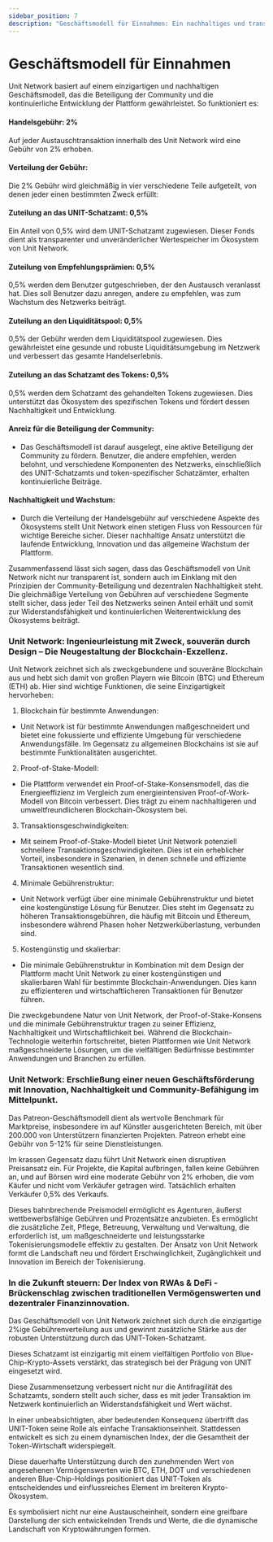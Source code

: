 ```yaml
---
sidebar_position: 7
description: "Geschäftsmodell für Einnahmen: Ein nachhaltiges und transparentes Modell, das die Beteiligung der Community und die kontinuierliche Entwicklung der Plattform gewährleistet."
---
```


# Geschäftsmodell für Einnahmen

Unit Network basiert auf einem einzigartigen und nachhaltigen Geschäftsmodell, das die Beteiligung der Community und die kontinuierliche Entwicklung der Plattform gewährleistet. So funktioniert es:

#### Handelsgebühr: 2%

Auf jeder Austauschtransaktion innerhalb des Unit Network wird eine Gebühr von 2% erhoben.

#### Verteilung der Gebühr:

Die 2% Gebühr wird gleichmäßig in vier verschiedene Teile aufgeteilt, von denen jeder einen bestimmten Zweck erfüllt:

#### Zuteilung an das UNIT-Schatzamt: 0,5%

Ein Anteil von 0,5% wird dem UNIT-Schatzamt zugewiesen. Dieser Fonds dient als transparenter und unveränderlicher Wertespeicher im Ökosystem von Unit Network.

#### Zuteilung von Empfehlungsprämien: 0,5%

0,5% werden dem Benutzer gutgeschrieben, der den Austausch veranlasst hat. Dies soll Benutzer dazu anregen, andere zu empfehlen, was zum Wachstum des Netzwerks beiträgt.

#### Zuteilung an den Liquiditätspool: 0,5%

0,5% der Gebühr werden dem Liquiditätspool zugewiesen. Dies gewährleistet eine gesunde und robuste Liquiditätsumgebung im Netzwerk und verbessert das gesamte Handelserlebnis.

#### Zuteilung an das Schatzamt des Tokens: 0,5%

0,5% werden dem Schatzamt des gehandelten Tokens zugewiesen. Dies unterstützt das Ökosystem des spezifischen Tokens und fördert dessen Nachhaltigkeit und Entwicklung.

#### Anreiz für die Beteiligung der Community:

- Das Geschäftsmodell ist darauf ausgelegt, eine aktive Beteiligung der Community zu fördern. Benutzer, die andere empfehlen, werden belohnt, und verschiedene Komponenten des Netzwerks, einschließlich des UNIT-Schatzamts und token-spezifischer Schatzämter, erhalten kontinuierliche Beiträge.

#### Nachhaltigkeit und Wachstum:

- Durch die Verteilung der Handelsgebühr auf verschiedene Aspekte des Ökosystems stellt Unit Network einen stetigen Fluss von Ressourcen für wichtige Bereiche sicher. Dieser nachhaltige Ansatz unterstützt die laufende Entwicklung, Innovation und das allgemeine Wachstum der Plattform.

Zusammenfassend lässt sich sagen, dass das Geschäftsmodell von Unit Network nicht nur transparent ist, sondern auch im Einklang mit den Prinzipien der Community-Beteiligung und dezentralen Nachhaltigkeit steht. Die gleichmäßige Verteilung von Gebühren auf verschiedene Segmente stellt sicher, dass jeder Teil des Netzwerks seinen Anteil erhält und somit zur Widerstandsfähigkeit und kontinuierlichen Weiterentwicklung des Ökosystems beiträgt.

### Unit Network: Ingenieurleistung mit Zweck, souverän durch Design – Die Neugestaltung der Blockchain-Exzellenz.

Unit Network zeichnet sich als zweckgebundene und souveräne Blockchain aus und hebt sich damit von großen Playern wie Bitcoin (BTC) und Ethereum (ETH) ab. Hier sind wichtige Funktionen, die seine Einzigartigkeit hervorheben:

1. Blockchain für bestimmte Anwendungen:

- Unit Network ist für bestimmte Anwendungen maßgeschneidert und bietet eine fokussierte und effiziente Umgebung für verschiedene Anwendungsfälle. Im Gegensatz zu allgemeinen Blockchains ist sie auf bestimmte Funktionalitäten ausgerichtet.

2. Proof-of-Stake-Modell:

- Die Plattform verwendet ein Proof-of-Stake-Konsensmodell, das die Energieeffizienz im Vergleich zum energieintensiven Proof-of-Work-Modell von Bitcoin verbessert. Dies trägt zu einem nachhaltigeren und umweltfreundlicheren Blockchain-Ökosystem bei.

3. Transaktionsgeschwindigkeiten:

- Mit seinem Proof-of-Stake-Modell bietet Unit Network potenziell schnellere Transaktionsgeschwindigkeiten. Dies ist ein erheblicher Vorteil, insbesondere in Szenarien, in denen schnelle und effiziente Transaktionen wesentlich sind.

4. Minimale Gebührenstruktur:

- Unit Network verfügt über eine minimale Gebührenstruktur und bietet eine kostengünstige Lösung für Benutzer. Dies steht im Gegensatz zu höheren Transaktionsgebühren, die häufig mit Bitcoin und Ethereum, insbesondere während Phasen hoher Netzwerküberlastung, verbunden sind.

5. Kostengünstig und skalierbar:

- Die minimale Gebührenstruktur in Kombination mit dem Design der Plattform macht Unit Network zu einer kostengünstigen und skalierbaren Wahl für bestimmte Blockchain-Anwendungen. Dies kann zu effizienteren und wirtschaftlicheren Transaktionen für Benutzer führen.

Die zweckgebundene Natur von Unit Network, der Proof-of-Stake-Konsens und die minimale Gebührenstruktur tragen zu seiner Effizienz, Nachhaltigkeit und Wirtschaftlichkeit bei. Während die Blockchain-Technologie weiterhin fortschreitet, bieten Plattformen wie Unit Network maßgeschneiderte Lösungen, um die vielfältigen Bedürfnisse bestimmter Anwendungen und Branchen zu erfüllen.

### Unit Network: Erschließung einer neuen Geschäftsförderung mit Innovation, Nachhaltigkeit und Community-Befähigung im Mittelpunkt.

Das Patreon-Geschäftsmodell dient als wertvolle Benchmark für Marktpreise, insbesondere im auf Künstler ausgerichteten Bereich, mit über 200.000 von Unterstützern finanzierten Projekten. Patreon erhebt eine Gebühr von 5-12% für seine Dienstleistungen.

Im krassen Gegensatz dazu führt Unit Network einen disruptiven Preisansatz ein. Für Projekte, die Kapital aufbringen, fallen keine Gebühren an, und auf Börsen wird eine moderate Gebühr von 2% erhoben, die vom Käufer und nicht vom Verkäufer getragen wird. Tatsächlich erhalten Verkäufer 0,5% des Verkaufs.

Dieses bahnbrechende Preismodell ermöglicht es Agenturen, äußerst wettbewerbsfähige Gebühren und Prozentsätze anzubieten. Es ermöglicht die zusätzliche Zeit, Pflege, Betreuung, Verwaltung und Verwaltung, die erforderlich ist, um maßgeschneiderte und leistungsstarke Tokenisierungsmodelle effektiv zu gestalten. Der Ansatz von Unit Network formt die Landschaft neu und fördert Erschwinglichkeit, Zugänglichkeit und Innovation im Bereich der Tokenisierung.

### In die Zukunft steuern: Der Index von RWAs & DeFi - Brückenschlag zwischen traditionellen Vermögenswerten und dezentraler Finanzinnovation.

Das Geschäftsmodell von Unit Network zeichnet sich durch die einzigartige 2%ige Gebührenverteilung aus und gewinnt zusätzliche Stärke aus der robusten Unterstützung durch das UNIT-Token-Schatzamt.

Dieses Schatzamt ist einzigartig mit einem vielfältigen Portfolio von Blue-Chip-Krypto-Assets verstärkt, das strategisch bei der Prägung von UNIT eingesetzt wird.

Diese Zusammensetzung verbessert nicht nur die Antifragilität des Schatzamts, sondern stellt auch sicher, dass es mit jeder Transaktion im Netzwerk kontinuierlich an Widerstandsfähigkeit und Wert wächst.

In einer unbeabsichtigten, aber bedeutenden Konsequenz übertrifft das UNIT-Token seine Rolle als einfache Transaktionseinheit. Stattdessen entwickelt es sich zu einem dynamischen Index, der die Gesamtheit der Token-Wirtschaft widerspiegelt.

Diese dauerhafte Unterstützung durch den zunehmenden Wert von angesehenen Vermögenswerten wie BTC, ETH, DOT und verschiedenen anderen Blue-Chip-Holdings positioniert das UNIT-Token als entscheidendes und einflussreiches Element im breiteren Krypto-Ökosystem.

Es symbolisiert nicht nur eine Austauscheinheit, sondern eine greifbare Darstellung der sich entwickelnden Trends und Werte, die die dynamische Landschaft von Kryptowährungen formen.
